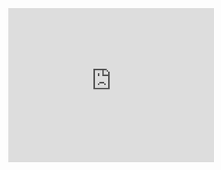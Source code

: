 <iframe width="420" height="315" src="http://www.youtube.com/embed/7J_mDxAS23o" frameborder="0" allowfullscreen></iframe> 